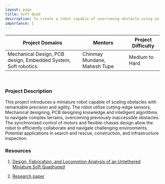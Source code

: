 ```yaml
---
layout: page
title: Soft Quad
description: To create a robot capable of overcoming obstacle using soft materials
importance: 1
---
```


| Project Domains                                                | Mentors                      | Project Difficulty |
|----------------------------------------------------------------|------------------------------|--------------------|
| Mechanical Design, PCB design, Embedded System, Soft robotics. | Chinmay Mundane, Mahesh Tupe | Medium to Hard     |

<br>

### Project Description

This project introduces a miniature robot capable of scaling obstacles with remarkable precision and agility. The robot utilize cutting-edge sensors, Mechanical designing, PCB designing knowledge and intelligent algorithms to navigate complex terrains, overcoming previously inaccessible obstacles. The synchronized control of motors and flexible chassis design allow the robot to efficiently collaborate and navigate challenging environments. Potential applications in search and rescue, construction, and infrastructure inspection.


### Resources

1) [Design, Fabrication, and Locomotion Analysis of an Untethered Miniature Soft Quadruped](https://techxplore.com/news/2020-04-squad-miniature-robot-climb-obstacles.html)    <br />

2) [Research paper](https://www.semanticscholar.org/paper/Design%2C-Fabrication%2C-and-Locomotion-Analysis-of-an-Kalin-Ayg%C3%BCl/95ec21af325983557eeac774be50bcddfca145fa) 
